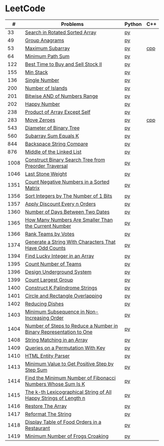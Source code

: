 # LeetCode

| # | Problems | Python | C++ |
| ----- | ----- | ----- | ----- |
| 33 | [Search in Rotated Sorted Array](https://leetcode.com/problems/search-in-rotated-sorted-array/) | [py](https://github.com/AQZ0216/LeetCode/blob/master/SearchInRotatedSortedArray/SearchInRotatedSortedArray.py) | |
| 49 | [Group Anagrams](https://leetcode.com/problems/group-anagrams/) | [py](https://github.com/AQZ0216/LeetCode/blob/master/GroupAnagrams/GroupAnagrams.py) | |
| 53 | [Maximum Subarray](https://leetcode.com/problems/maximum-subarray/) | [py](https://github.com/AQZ0216/LeetCode/blob/master/MaximumSubarray/MaximumSubarray.py) | [cpp](https://github.com/AQZ0216/LeetCode/blob/master/MaximumSubarray/MaximumSubarray.cpp) |
| 64 | [Minimum Path Sum](https://leetcode.com/problems/minimum-path-sum/) | [py](https://github.com/AQZ0216/LeetCode/blob/master/MinimumPathSum/MinimumPathSum.py) | |
| 122 | [Best Time to Buy and Sell Stock II](https://leetcode.com/problems/best-time-to-buy-and-sell-stock-ii/) | [py](https://github.com/AQZ0216/LeetCode/blob/master/BestTimeToBuyAndSellStockII/BestTimeToBuyAndSellStockII.py) | |
| 155 | [Min Stack](https://leetcode.com/problems/min-stack/) | [py](https://github.com/AQZ0216/LeetCode/blob/master/MinStack/MinStack.py) | |
| 136 | [Single Number](https://leetcode.com/problems/single-number/) | [py](https://github.com/AQZ0216/LeetCode/blob/master/SingleNumber/SingleNumber.py) | |
| 200 | [Number of Islands](https://leetcode.com/problems/number-of-islands/) | [py](https://github.com/AQZ0216/LeetCode/blob/master/NumberOfIslands/NumberOfIslands.py.) | |
| 201 | [Bitwise AND of Numbers Range](https://leetcode.com/problems/bitwise-and-of-numbers-range/) | [py](https://github.com/AQZ0216/LeetCode/blob/master/BitwiseANDOfNumbersRange/BitwiseANDOfNumbersRange.py) | |
| 202 | [Happy Number](https://leetcode.com/problems/happy-number/) | [py](https://github.com/AQZ0216/LeetCode/blob/master/HappyNumber/HappyNumber.py) | |
| 238 | [Product of Array Except Self](https://leetcode.com/problems/product-of-array-except-self/) | [py](https://github.com/AQZ0216/LeetCode/blob/master/ProductOfArrayExceptSelf/ProductOfArrayExceptSelf.py) | |
| 283 | [Move Zeroes](https://leetcode.com/problems/move-zeroes/) | [py](https://github.com/AQZ0216/LeetCode/blob/master/MoveZeroes/MoveZeroes.py) | [cpp](https://github.com/AQZ0216/LeetCode/blob/master/MoveZeroes/MoveZeroes.cpp) |
| 543 | [Diameter of Binary Tree](https://leetcode.com/problems/diameter-of-binary-tree/) | [py](https://github.com/AQZ0216/LeetCode/blob/master/DiameterOfBinaryTree/DiameterOfBinaryTree.py) | |
| 560 | [Subarray Sum Equals K](https://leetcode.com/problems/subarray-sum-equals-k/) | [py](https://github.com/AQZ0216/LeetCode/blob/master/SubarraySumEqualsK/SubarraySumEqualsK.py)
| 844 | [Backspace String Compare](https://leetcode.com/problems/backspace-string-compare/) | [py](https://github.com/AQZ0216/LeetCode/blob/master/BackspaceStringCompare/BackspaceStringCompare.py) | |
| 876 | [Middle of the Linked List](https://leetcode.com/problems/middle-of-the-linked-list/) | [py](https://github.com/AQZ0216/LeetCode/blob/master/MiddleOfTheLinkedList/MiddleOfTheLinkedList.py) | |
| 1008 | [Construct Binary Search Tree from Preorder Traversal](https://leetcode.com/problems/construct-binary-search-tree-from-preorder-traversal/) | [py](https://github.com/AQZ0216/LeetCode/blob/master/ConstructBinarySearchTreeFromPreorderTraversal/ConstructBinarySearchTreeFromPreorderTraversal.py) | |
| 1046 | [Last Stone Weight](https://leetcode.com/problems/last-stone-weight/) | [py](https://github.com/AQZ0216/LeetCode/blob/master/LastStoneWeight/LastStoneWeight.py) | |
| 1351 | [Count Negative Numbers in a Sorted Matrix](https://leetcode.com/problems/count-negative-numbers-in-a-sorted-matrix/) | [py](https://github.com/AQZ0216/LeetCode/tree/master/CountNegativeNumbersInASortedMatrix/CountNegativeNumbersInASortedMatrix.py) | |
| 1356 | [Sort Integers by The Number of 1 Bits](https://leetcode.com/problems/sort-integers-by-the-number-of-1-bits/) | [py](https://github.com/AQZ0216/LeetCode/tree/master/SortIntegersByTheNumberOf1Bits/SortIntegersByTheNumberOf1Bits.py) | |
| 1357 | [Apply Discount Every n Orders](https://leetcode.com/problems/apply-discount-every-n-orders/) | [py](https://github.com/AQZ0216/LeetCode/blob/master/ApplyDiscountEveryNOrders/ApplyDiscountEveryNOrders.py) | |
| 1360 | [Number of Days Between Two Dates](https://leetcode.com/problems/number-of-days-between-two-dates/) | [py](https://github.com/AQZ0216/LeetCode/blob/master/NumberOfDaysBetweenTwoDates/NumberOfDaysBetweenTwoDates.py) | |
| 1365 | [How Many Numbers Are Smaller Than the Current Number](https://leetcode.com/problems/how-many-numbers-are-smaller-than-the-current-number/) | [py](https://github.com/AQZ0216/LeetCode/blob/master/HowManyNumbersAreSmallerThanTheCurrentNumber/HowManyNumbersAreSmallerThanTheCurrentNumber.py) | |
| 1366 | [Rank Teams by Votes](https://leetcode.com/problems/rank-teams-by-votes/) | [py](https://github.com/AQZ0216/LeetCode/blob/master/RankTeamsByVotes/RankTeamsByVotes.py) | |
| 1374 | [Generate a String With Characters That Have Odd Counts](https://leetcode.com/problems/generate-a-string-with-characters-that-have-odd-counts/) | [py](https://github.com/AQZ0216/LeetCode/blob/master/GenerateAStringWithCharactersThatHaveOddCounts/GenerateAStringWithCharactersThatHaveOddCounts.py) | |
| 1394 | [Find Lucky Integer in an Array](https://leetcode.com/problems/find-lucky-integer-in-an-array/) | [py](https://github.com/AQZ0216/LeetCode/blob/master/FindLuckyIntegerInAnArray/FindLuckyIntegerInAnArray.py) | |
| 1395 | [Count Number of Teams](https://leetcode.com/problems/count-number-of-teams/) | [py](https://github.com/AQZ0216/LeetCode/blob/master/CountNumberOfTeams/CountNumberOfTeams.py) | |
| 1396 | [Design Underground System](https://leetcode.com/problems/design-underground-system/) | [py](https://github.com/AQZ0216/LeetCode/blob/master/DesignUndergroundSystem/DesignUndergroundSystem.py) | |
| 1399 | [Count Largest Group](https://leetcode.com/problems/count-largest-group/) | [py](https://github.com/AQZ0216/LeetCode/blob/master/CountLargestGroup/CountLargestGroup.py) | |
| 1400 | [Construct K Palindrome Strings](https://leetcode.com/problems/construct-k-palindrome-strings/) | [py](https://github.com/AQZ0216/LeetCode/blob/master/ConstructKPalindromeStrings/ConstructKPalindromeStrings.py) | |
| 1401 | [Circle and Rectangle Overlapping](https://leetcode.com/problems/circle-and-rectangle-overlapping/) | [py](https://github.com/AQZ0216/LeetCode/blob/master/CircleAndRectangleOverlapping/CircleAndRectangleOverlapping.py) | |
| 1402 | [Reducing Dishes](https://leetcode.com/problems/reducing-dishes/) | [py](https://github.com/AQZ0216/LeetCode/blob/master/ReducingDishes/ReducingDishes.py) | |
| 1403 | [Minimum Subsequence in Non-Increasing Order](https://leetcode.com/problems/minimum-subsequence-in-non-increasing-order/) | [py](https://github.com/AQZ0216/LeetCode/blob/master/MinimumSubsequenceInNon-IncreasingOrder/MinimumSubsequenceInNon-IncreasingOrder.py) | |
| 1404 | [Number of Steps to Reduce a Number in Binary Representation to One](https://leetcode.com/problems/number-of-steps-to-reduce-a-number-in-binary-representation-to-one/) | [py](https://github.com/AQZ0216/LeetCode/blob/master/NumberOfStepsToReduceANumberInBinaryRepresentationToOne/NumberOfStepsToReduceANumberInBinaryRepresentationToOne.py) | |
| 1408 | [String Matching in an Array](https://leetcode.com/problems/string-matching-in-an-array/) | [py](https://github.com/AQZ0216/LeetCode/blob/master/StringMatchingInAnArray/StringMatchingInAnArray.py) | |
| 1409 | [Queries on a Permutation With Key](https://leetcode.com/problems/queries-on-a-permutation-with-key/) | [py](https://github.com/AQZ0216/LeetCode/blob/master/QueriesOnAPermutationWithKey/QueriesOnAPermutationWithKey.py) | |
| 1410 | [HTML Entity Parser](https://leetcode.com/problems/html-entity-parser/) | [py](https://github.com/AQZ0216/LeetCode/blob/master/HTMLEntityParser/HTMLEntityParser.py) | |
| 1413 | [Minimum Value to Get Positive Step by Step Sum](https://leetcode.com/problems/minimum-value-to-get-positive-step-by-step-sum/) | [py](https://github.com/AQZ0216/LeetCode/blob/master/MinimumValueToGetPositiveStepByStepSum/MinimumValueToGetPositiveStepByStepSum.py) | |
| 1414 | [Find the Minimum Number of Fibonacci Numbers Whose Sum Is K](https://leetcode.com/problems/find-the-minimum-number-of-fibonacci-numbers-whose-sum-is-k/) | [py](https://github.com/AQZ0216/LeetCode/blob/master/FindTheMinimumNumberOfFibonacciNumbersWhoseSumIsK/FindTheMinimumNumberOfFibonacciNumbersWhoseSumIsK.py) | |
| 1415 | [The k-th Lexicographical String of All Happy Strings of Length n](https://leetcode.com/problems/the-k-th-lexicographical-string-of-all-happy-strings-of-length-n/) | [py](https://github.com/AQZ0216/LeetCode/blob/master/TheK-thLexicographicalStringOfAllHappyStringsOfLengthN/TheK-thLexicographicalStringOfAllHappyStringsOfLengthN.py) | |
| 1416 | [Restore The Array](https://leetcode.com/problems/restore-the-array/) | [py](https://github.com/AQZ0216/LeetCode/blob/master/RestoreTheArray/RestoreTheArray.py) | |
| 1417 | [Reformat The String](https://leetcode.com/problems/reformat-the-string/) | [py](https://github.com/AQZ0216/LeetCode/blob/master/ReformatTheString/ReformatTheString.py) | |
| 1418 | [Display Table of Food Orders in a Restaurant](https://leetcode.com/problems/display-table-of-food-orders-in-a-restaurant/) | [py](https://github.com/AQZ0216/LeetCode/blob/master/DisplayTableOfFoodOrdersInARestaurant/DisplayTableOfFoodOrdersInARestaurant.py) | |
| 1419 | [Minimum Number of Frogs Croaking](https://leetcode.com/problems/minimum-number-of-frogs-croaking/) | [py](https://github.com/AQZ0216/LeetCode/blob/master/MinimumNumberOfFrogsCroaking/MinimumNumberOfFrogsCroaking.py) | |

